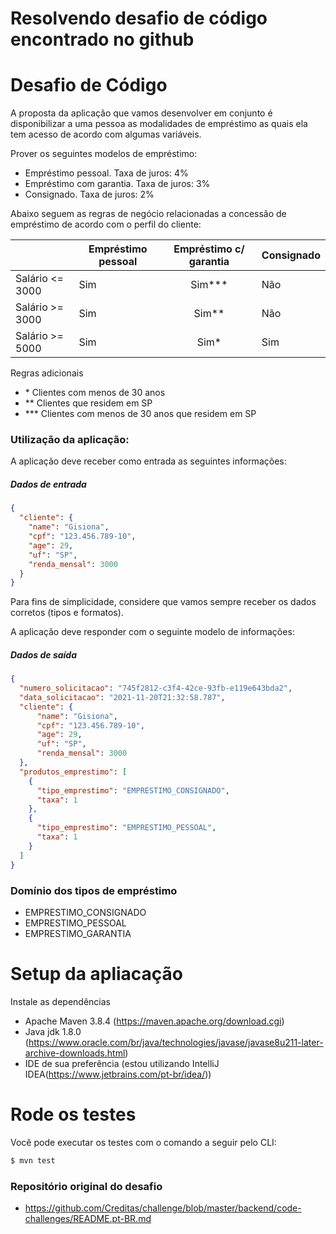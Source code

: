 # Resolvendo desafio de código encontrado no github
# Desafio de Código
A proposta da aplicação que vamos desenvolver em conjunto é disponibilizar a uma pessoa as modalidades de empréstimo as quais ela tem acesso de acordo com algumas variáveis.

Prover os seguintes modelos de empréstimo:
- Empréstimo pessoal. Taxa de juros: 4%
- Empréstimo com garantia. Taxa de juros: 3%
- Consignado. Taxa de juros: 2%

Abaixo seguem as regras de negócio relacionadas a concessão de empréstimo de acordo com o perfil do cliente:

|                          | Empréstimo pessoal | Empréstimo c/ garantia | Consignado |
| ------------------------ | ------------------ | :--------------------: | ---------- |
| Salário <= 3000          | Sim                |       Sim\*\*\*        | Não        |
| Salário >= 3000          | Sim                |        Sim\*\*         | Não        |
| Salário >= 5000          | Sim                |         Sim\*          | Sim        |

Regras adicionais
- \* Clientes com menos de 30 anos
- \*\* Clientes que residem em SP
- \*\*\* Clientes com menos de 30 anos que residem em SP

### Utilização da aplicação:

A aplicação deve receber como entrada as seguintes informações:

##### Dados de entrada

```json
{
  "cliente": {
    "name": "Gisiona",
    "cpf": "123.456.789-10",
    "age": 29,
    "uf": "SP",
    "renda_mensal": 3000
  }
}
```

Para fins de simplicidade, considere que vamos sempre receber os dados corretos (tipos e formatos).

A aplicação deve responder com o seguinte modelo de informações:

##### Dados de saída

```json
{
  "numero_solicitacao": "745f2812-c3f4-42ce-93fb-e119e643bda2",
  "data_solicitacao": "2021-11-20T21:32:58.787",
  "cliente": {
      "name": "Gisiona",
      "cpf": "123.456.789-10",
      "age": 29,
      "uf": "SP",
      "renda_mensal": 3000
  },
  "produtos_emprestimo": [
    {
      "tipo_emprestimo": "EMPRESTIMO_CONSIGNADO",
      "taxa": 1
    },
    {
      "tipo_emprestimo": "EMPRESTIMO_PESSOAL",
      "taxa": 1
    }
  ]
}
```

### Domínio dos tipos de empréstimo
- EMPRESTIMO_CONSIGNADO
- EMPRESTIMO_PESSOAL
- EMPRESTIMO_GARANTIA

# Setup da apliacação
Instale as dependências
- Apache Maven 3.8.4 (https://maven.apache.org/download.cgi)
- Java jdk 1.8.0 (https://www.oracle.com/br/java/technologies/javase/javase8u211-later-archive-downloads.html)
- IDE de sua preferência (estou utilizando IntelliJ IDEA(https://www.jetbrains.com/pt-br/idea/))

# Rode os testes
Você pode executar os testes com o comando a seguir pelo CLI:

```bash
$ mvn test
```

### Repositório original do desafio
- https://github.com/Creditas/challenge/blob/master/backend/code-challenges/README.pt-BR.md

